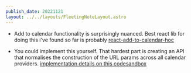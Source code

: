 ```yaml
---
publish_date: 20221121    
layout: ../../layouts/FleetingNoteLayout.astro
---
```

- Add to calendar functionality is surprisingly nuanced. Best react lib for doing this i've found so far is probably [react-add-to-calendar-hoc](https://github.com/jasonleibowitz/react-add-to-calendar-hoc)

 - You could implement this yourself. That hardest part is creating an API that normalises the construction of the URL params across all calendar providers. [implementation details on this codesandbox](https://codesandbox.io/s/8g6dl?file=/src/AddToCalendarButton/Tooltip/AddToCalendarButtonTooltip.tsx:1778-1803)